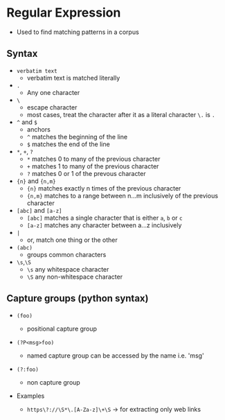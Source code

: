 # Regular Expression
- Used to find matching patterns in a corpus

## Syntax
- `verbatim text`
	- verbatim text is matched literally
- `.`
	- Any one character
- `\`
	- escape character
	- most cases, treat the character after it as a literal character `\.` is `.`
- `^` and `$`
	- anchors
	- `^` matches the beginning of the line
	- `$` matches the end of the line
- `*`, `+`, `?`
	- `*` matches 0 to many of the previous character
	- `+` matches 1 to many of the previous character
	- `?` matches 0 or 1 of the prevous character
- `{n}` and `{n,m}`
	- `{n}` matches exactly n times of the previous character
	- `{n,m}` matches to a range between n...m inclusively of the previous character
- `[abc]` and `[a-z]`
	- `[abc]` matches a single character that is either `a`, `b` or `c`
	- `[a-z]` matches any character between a...z inclusively
- `|`
	- or, match one thing or the other
- `(abc)`
	- groups common characters
- `\s`,`\S`
	- `\s` any whitespace character
	- `\S` any non-whitespace character

## Capture groups (python syntax)
- `(foo)`
	- positional capture group
- `(?P<msg>foo)`
	- named capture group can be accessed by the name i.e. 'msg'
- `(?:foo)`
	- non capture group

- Examples
	- `https\?://\S*\.[A-Za-z]\+\S` -> for extracting only web links
